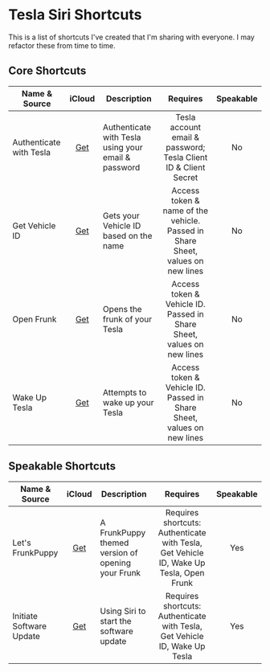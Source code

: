 # Tesla Siri Shortcuts

This is a list of shortcuts I've created that I'm sharing with everyone. I may refactor these from time to time.

## Core Shortcuts
| Name & Source | iCloud | Description | Requires | Speakable |
| ------------- | :----: | ----------- | :-------------: | :-------: |
| Authenticate with Tesla | [Get](https://www.icloud.com/shortcuts/62a6397ab810415b83fe484d902f0347) | Authenticate with Tesla using your email & password | Tesla account email & password; Tesla Client ID & Client Secret | No |
| Get Vehicle ID | [Get](https://www.icloud.com/shortcuts/1c8beaf82cd045188531824b52830fd2) | Gets your Vehicle ID based on the name | Access token & name of the vehicle. Passed in Share Sheet, values on new lines | No |
| Open Frunk | [Get](https://www.icloud.com/shortcuts/3af21c1fe8c44e99adc6fa2110e96f48) | Opens the frunk of your Tesla | Access token & Vehicle ID. Passed in Share Sheet, values on new lines | No |
| Wake Up Tesla | [Get](https://www.icloud.com/shortcuts/5b19450f575b4a12b9ab1699157d31e3) | Attempts to wake up your Tesla | Access token & Vehicle ID. Passed in Share Sheet, values on new lines | No |

## Speakable Shortcuts
| Name & Source | iCloud | Description | Requires | Speakable |
| ------------- | :----: | ----------- | :-------------: | :-------: |
| Let's FrunkPuppy | [Get](https://www.icloud.com/shortcuts/a9e22b3fea344b27a0779edc56489c30) | A FrunkPuppy themed version of opening your Frunk | Requires shortcuts: Authenticate with Tesla, Get Vehicle ID, Wake Up Tesla, Open Frunk | Yes |
| Initiate Software Update | [Get](https://www.icloud.com/shortcuts/c8d89f5181bd47beae0088c367c1e862) | Using Siri to start the software update | Requires shortcuts: Authenticate with Tesla, Get Vehicle ID, Wake Up Tesla | Yes |
